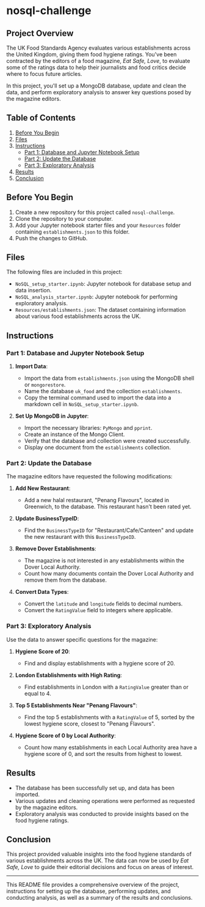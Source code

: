 # nosql-challenge



## Project Overview

The UK Food Standards Agency evaluates various establishments across the United Kingdom, giving them food hygiene ratings. You've been contracted by the editors of a food magazine, *Eat Safe, Love*, to evaluate some of the ratings data to help their journalists and food critics decide where to focus future articles.

In this project, you'll set up a MongoDB database, update and clean the data, and perform exploratory analysis to answer key questions posed by the magazine editors.

## Table of Contents

1. [Before You Begin](#before-you-begin)
2. [Files](#files)
3. [Instructions](#instructions)
   - [Part 1: Database and Jupyter Notebook Setup](#part-1-database-and-jupyter-notebook-setup)
   - [Part 2: Update the Database](#part-2-update-the-database)
   - [Part 3: Exploratory Analysis](#part-3-exploratory-analysis)
4. [Results](#results)
5. [Conclusion](#conclusion)

## Before You Begin

1. Create a new repository for this project called `nosql-challenge`. 
2. Clone the repository to your computer.
3. Add your Jupyter notebook starter files and your `Resources` folder containing `establishments.json` to this folder.
4. Push the changes to GitHub.

## Files

The following files are included in this project:

- `NoSQL_setup_starter.ipynb`: Jupyter notebook for database setup and data insertion.
- `NoSQL_analysis_starter.ipynb`: Jupyter notebook for performing exploratory analysis.
- `Resources/establishments.json`: The dataset containing information about various food establishments across the UK.

## Instructions

### Part 1: Database and Jupyter Notebook Setup

1. **Import Data**: 
   - Import the data from `establishments.json` using the MongoDB shell or `mongorestore`.
   - Name the database `uk_food` and the collection `establishments`.
   - Copy the terminal command used to import the data into a markdown cell in `NoSQL_setup_starter.ipynb`.

2. **Set Up MongoDB in Jupyter**:
   - Import the necessary libraries: `PyMongo` and `pprint`.
   - Create an instance of the Mongo Client.
   - Verify that the database and collection were created successfully.
   - Display one document from the `establishments` collection.

### Part 2: Update the Database

The magazine editors have requested the following modifications:

1. **Add New Restaurant**:
   - Add a new halal restaurant, "Penang Flavours", located in Greenwich, to the database. This restaurant hasn't been rated yet.

2. **Update BusinessTypeID**:
   - Find the `BusinessTypeID` for "Restaurant/Cafe/Canteen" and update the new restaurant with this `BusinessTypeID`.

3. **Remove Dover Establishments**:
   - The magazine is not interested in any establishments within the Dover Local Authority.
   - Count how many documents contain the Dover Local Authority and remove them from the database.

4. **Convert Data Types**:
   - Convert the `latitude` and `longitude` fields to decimal numbers.
   - Convert the `RatingValue` field to integers where applicable.

### Part 3: Exploratory Analysis

Use the data to answer specific questions for the magazine:

1. **Hygiene Score of 20**:
   - Find and display establishments with a hygiene score of 20.

2. **London Establishments with High Rating**:
   - Find establishments in London with a `RatingValue` greater than or equal to 4.

3. **Top 5 Establishments Near "Penang Flavours"**:
   - Find the top 5 establishments with a `RatingValue` of 5, sorted by the lowest hygiene score, closest to "Penang Flavours".

4. **Hygiene Score of 0 by Local Authority**:
   - Count how many establishments in each Local Authority area have a hygiene score of 0, and sort the results from highest to lowest.

## Results

- The database has been successfully set up, and data has been imported.
- Various updates and cleaning operations were performed as requested by the magazine editors.
- Exploratory analysis was conducted to provide insights based on the food hygiene ratings.

## Conclusion

This project provided valuable insights into the food hygiene standards of various establishments across the UK. The data can now be used by *Eat Safe, Love* to guide their editorial decisions and focus on areas of interest.

---

This README file provides a comprehensive overview of the project, instructions for setting up the database, performing updates, and conducting analysis, as well as a summary of the results and conclusions.